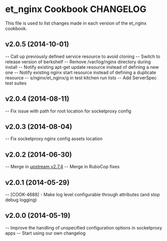 et_nginx Cookbook CHANGELOG
========================
This file is used to list changes made in each version of the et_nginx cookbook.

v2.0.5 (2014-10-01)
-------------------
-- Call up previously defined service resource to avoid cloning
-- Switch to release version of berkshelf
-- Remove /var/log/nginx directory during install
-- Notify existing apt-get update resource instead of defining a new one
-- Notify existing nginx start resource instead of defining a duplicate resource
-- s/nginx/et_nginx/g in test kitchen run lists
-- Add ServerSpec test suites

v2.0.4 (2014-08-11)
-------------------
-- Fix issue with path for root location for socketproxy config

v2.0.3 (2014-08-04)
-------------------
-- Fix socketproxy nginx config assets location

v2.0.2 (2014-06-30)
-------------------
-- Merge in [upstream v2.7.4](https://github.com/miketheman/nginx/releases/tag/v2.7.4)
-- Merge in RuboCop fixes

v2.0.1 (2014-05-29)
-------------------
-- [COOK-4688] - Make log level configurable through attributes (and stop debug logging)

v2.0.0 (2014-05-19)
-------------------
-- Improve the handling of unspecified configuration options in socketproxy apps
-- Start using our own changelog
